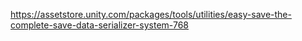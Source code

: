 https://assetstore.unity.com/packages/tools/utilities/easy-save-the-complete-save-data-serializer-system-768